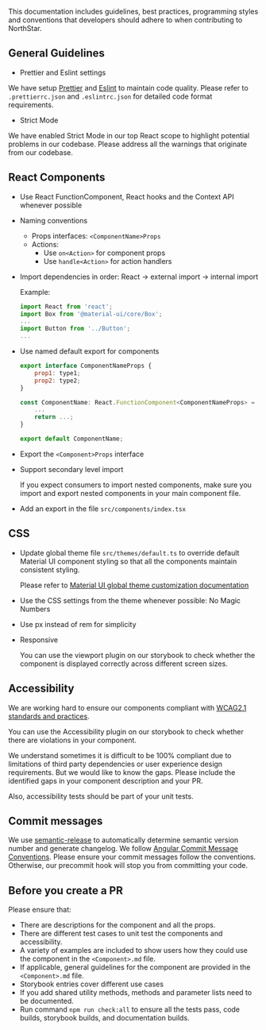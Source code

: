 This documentation includes guidelines, best practices, programming styles and conventions that developers should adhere to when contributing to NorthStar.

## General Guidelines

- Prettier and Eslint settings

We have setup [Prettier](https://prettier.io/) and [Eslint](https://eslint.org/) to maintain code quality. Please refer to `.prettierrc.json` and `.eslintrc.json` for detailed code format requirements. 

- Strict Mode

We have enabled Strict Mode in our top React scope to highlight potential problems in our codebase. Please address all the warnings that originate from our codebase. 

## React Components

- Use React FunctionComponent, React hooks and the Context API whenever possible

- Naming conventions
    - Props interfaces: `<ComponentName>Props`
    - Actions: 
        - Use `on<Action>` for component props
        - Use `handle<Action>` for action handlers

- Import dependencies in order: React -> external import -> internal import

    Example: 

    ```jsx static
    import React from 'react';
    import Box from '@material-ui/core/Box';
    ...
    import Button from '../Button';
    ...
    ```

- Use named default export for components

    ```jsx static
    export interface ComponentNameProps {
        prop1: type1;
        prop2: type2;
    }

    const ComponentName: React.FunctionComponent<ComponentNameProps> = ({prop1, prop2}) => {
        ...
        return ...;
    }

    export default ComponentName;
    ```

- Export the `<Component>Props` interface

- Support secondary level import

    If you expect consumers to import nested components, make sure you import and export nested components in your main component file. 

- Add an export in the file `src/components/index.tsx`

## CSS

- Update global theme file `src/themes/default.ts` to override default Material UI component styling so that all the components maintain consistent styling. 

    Please refer to [Material UI global theme customization documentation](https://material-ui.com/customization/globals/#css)

- Use the CSS settings from the theme whenever possible: No Magic Numbers

- Use px instead of rem for simplicity

- Responsive

    You can use the viewport plugin on our storybook to check whether the component is displayed correctly across different screen sizes. 

## Accessibility

We are working hard to ensure our components compliant with [WCAG2.1 standards and practices](https://www.w3.org/TR/WCAG21/). 

You can use the Accessibility plugin on our storybook to check whether there are violations in your component. 

We understand sometimes it is difficult to be 100% compliant due to limitations of third party dependencies or user experience design requirements. But we would like to know the gaps. Please include the identified gaps in your component description and your PR. 

Also, accessibility tests should be part of your unit tests. 

## Commit messages

We use [semantic-release](https://github.com/semantic-release/semantic-release) to automatically determine semantic version number and generate changelog. We follow [Angular Commit Message Conventions](https://github.com/angular/angular.js/blob/master/DEVELOPERS.md#-git-commit-guidelines). Please ensure your commit messages follow the conventions. Otherwise, our precommit hook will stop you from committing your code. 

## Before you create a PR

Please ensure that:

- There are descriptions for the component and all the props. 
- There are different test cases to unit test the components and accessibility. 
- A variety of examples are included to show users how they could use the component in the `<Component>.md` file.
- If applicable, general guidelines for the component are provided in the  `<Component>.md` file.
- Storybook entries cover different use cases
- If you add shared utility methods, methods and parameter lists need to be documented.
- Run command `npm run check:all` to ensure all the tests pass, code builds, storybook builds, and documentation builds. 
